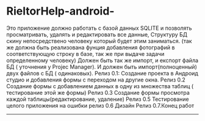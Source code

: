 # RieltorHelp-android-
Это приложение должно работать с базой данных SQLITE и позволять просматривать, удалять и редактировать все данные,
Структуру БД скину непосредствено человеку который будет этим заниматься.
(так же должна быть реализована фунция добавления фотографий в соответствующую строку в базе, так же при выдаче задачи определенному человеку)
Должен быть так же импорт, и експорт файла БД ( уточнения у Projec Manager).
И должен быть импорт(полноценный) двух файлов с БД ( одинаковых).
Релиз 0.1: Создание проекта в Андроид студио  и добавления формы с переходом на другие окна.
Релиз 0.2 Создание формы с добавлением данных в одну из множества таблиц ( тестирование этой же формы)
Релиз 0.3 Создание формы просмотра каждой таблицы(редактирование, удаление)
Релиз 0.5 Тестирование целого приложения на ошибки
релиз 0.6 Дизайн
Релиз 0.7.Конец работ

-----------------------------------------------------------------------------------------------------------
